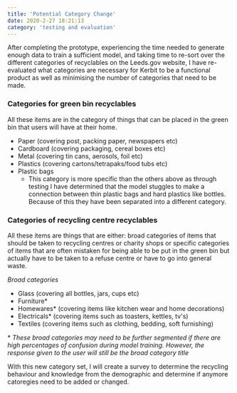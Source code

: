 ```yaml
---
title: 'Potential Category Change'
date: 2020-2-27 18:21:13
category: 'testing and evaluation'
---
```


After completing the prototype, experiencing the time needed to generate enough data to train a sufficient model, and taking time to re-sort over the different categories of recyclables on the Leeds.gov website, I have re-evaluated what categories are necessary for Kerbit to be a functional product as well as minimising the number of categories that need to be made.

### Categories for green bin recyclables

All these items are in the category of things that can be placed in the green bin that users will have at their home.

- Paper (covering post, packing paper, newspapers etc)
- Cardboard (covering packaging, cereal boxes etc)
- Metal (covering tin cans, aerosols, foil etc)
- Plastics (covering cartons/tetrapaks/food tubs etc)
- Plastic bags
  - This category is more specific than the others above as through testing I have determined that the model stuggles to make a connection between thin plastic bags and hard plastics like bottles. Because of this they have been separated into a different category.

### Categories of recycling centre recyclables

All these items are things that are either: broad categories of items that should be taken to recycling centres or charity shops or specific categories of items that are often mistaken for being able to be put in the green bin but actually have to be taken to a refuse centre or have to go into general waste.

_Broad categories_

- Glass (covering all bottles, jars, cups etc)
- Furniture\*
- Homewares\* (covering items like kitchen wear and home decorations)
- Electricals\* (covering items such as toasters, kettles, tv's)
- Textiles (covering items such as clothing, bedding, soft furnishing)

\* _These broad categories may need to be further segmented if there are high percentages of confusion during model training. However, the response given to the user will still be the broad category title_

With this new category set, I will create a survey to determine the recycling behaviour and knowledge from the demographic and determine if anymore catoregies need to be added or changed.

